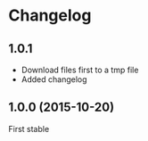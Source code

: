 # Changelog

## 1.0.1

* Download files first to a tmp file
* Added changelog

## 1.0.0 (2015-10-20)

First stable

